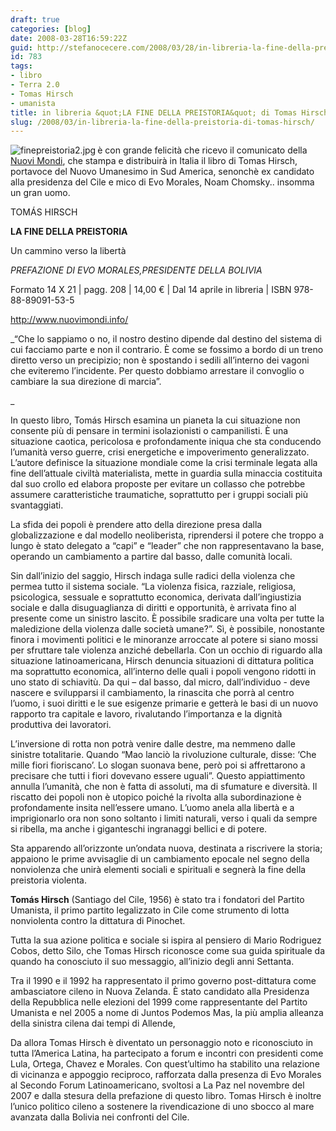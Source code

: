 ```yaml
---
draft: true
categories: [blog]
date: 2008-03-28T16:59:22Z
guid: http://stefanocecere.com/2008/03/28/in-libreria-la-fine-della-preistoria-di-tomas-hirsch/
id: 783
tags:
- libro
- Terra 2.0
- Tomas Hirsch
- umanista
title: in libreria &quot;LA FINE DELLA PREISTORIA&quot; di Tomas Hirsch
slug: /2008/03/in-libreria-la-fine-della-preistoria-di-tomas-hirsch/
---
```


<img src='http://stefanocecere.com/wp-content/uploads/sites/3/2008/03/finepreistoria2.jpg' alt='finepreistoria2.jpg' align="left" />è con grande felicità che ricevo il comunicato della [Nuovi Mondi](http://www.nuovimondi.info/), che stampa e distribuirà in Italia il libro di Tomas Hirsch, portavoce del Nuovo Umanesimo in Sud America, senonchè ex candidato alla presidenza del Cile e mico di Evo Morales, Noam Chomsky.. insomma un gran uomo.

TOMÁS HIRSCH
  
**LA FINE DELLA PREISTORIA**
  
Un cammino verso la libertà

_PREFAZIONE DI EVO MORALES,PRESIDENTE DELLA BOLIVIA_ 

Formato 14 X 21 | pagg. 208 | 14,00 € | Dal 14 aprile in libreria | ISBN 978-88-89091-53-5
  
<http://www.nuovimondi.info/>

_“Che lo sappiamo o no, il nostro destino dipende dal destino del sistema di cui facciamo parte e non il contrario. È come se fossimo a bordo di un treno diretto verso un precipizio; non è spostando i sedili all’interno dei vagoni che eviteremo l’incidente. Per questo dobbiamo arrestare il convoglio o cambiare la sua direzione di marcia”.
  
_ 
  
In questo libro, Tomás Hirsch esamina un pianeta la cui situazione non consente più di pensare in termini isolazionisti o campanilisti. È una situazione caotica, pericolosa e profondamente iniqua che sta conducendo l’umanità verso guerre, crisi energetiche e impoverimento generalizzato. L’autore definisce la situazione mondiale come la crisi terminale legata alla fine dell’attuale civiltà materialista, mette in guardia sulla minaccia costituita dal suo crollo ed elabora proposte per evitare un collasso che potrebbe assumere caratteristiche traumatiche, soprattutto per i gruppi sociali più svantaggiati.

La sfida dei popoli è prendere atto della direzione presa dalla globalizzazione e dal modello neoliberista, riprendersi il potere che troppo a lungo è stato delegato a “capi” e “leader” che non rappresentavano la base, operando un cambiamento a partire dal basso, dalle comunità locali.

Sin dall’inizio del saggio, Hirsch indaga sulle radici della violenza che permea tutto il sistema sociale. “La violenza fisica, razziale, religiosa, psicologica, sessuale e soprattutto economica, derivata dall’ingiustizia sociale e dalla disuguaglianza di diritti e opportunità, è arrivata fino al presente come un sinistro lascito. È possibile sradicare una volta per tutte la maledizione della violenza dalle società umane?”. Sì, è possibile, nonostante finora i movimenti politici e le minoranze arroccate al potere si siano mossi per sfruttare tale violenza anziché debellarla. Con un occhio di riguardo alla situazione latinoamericana, Hirsch denuncia situazioni di dittatura politica ma soprattutto economica, all’interno delle quali i popoli vengono ridotti in uno stato di schiavitù. Da qui – dal basso, dal micro, dall’individuo - deve nascere e svilupparsi il cambiamento, la rinascita che porrà al centro l’uomo, i suoi diritti e le sue esigenze primarie e getterà le basi di un nuovo rapporto tra capitale e lavoro, rivalutando l’importanza e la dignità produttiva dei lavoratori.

L’inversione di rotta non potrà venire dalle destre, ma nemmeno dalle sinistre totalitarie. Quando “Mao lanciò la rivoluzione culturale, disse: ‘Che mille fiori fioriscano’. Lo slogan suonava bene, però poi si affrettarono a precisare che tutti i fiori dovevano essere uguali”. Questo appiattimento annulla l’umanità, che non è fatta di assoluti, ma di sfumature e diversità. Il riscatto dei popoli non è utopico poiché la rivolta alla subordinazione è profondamente insita nell’essere umano. L’uomo anela alla libertà e a imprigionarlo ora non sono soltanto i limiti naturali, verso i quali da sempre si ribella, ma anche i giganteschi ingranaggi bellici e di potere.

Sta apparendo all’orizzonte un’ondata nuova, destinata a riscrivere la storia; appaiono le prime avvisaglie di un cambiamento epocale nel segno della nonviolenza che unirà elementi sociali e spirituali e segnerà la fine della preistoria violenta.

**Tomás Hirsch** (Santiago del Cile, 1956) è stato tra i fondatori del Partito Umanista, il primo partito legalizzato in Cile come strumento di lotta nonviolenta contro la dittatura di Pinochet.
  
Tutta la sua azione politica e sociale si ispira al pensiero di Mario Rodriguez Cobos, detto Silo, che Tomas Hirsch riconosce come sua guida spirituale da quando ha conosciuto il suo messaggio, all’inizio degli anni Settanta.
  
Tra il 1990 e il 1992 ha rappresentato il primo governo post-dittatura come ambasciatore cileno in Nuova Zelanda. È stato candidato alla Presidenza della Repubblica nelle elezioni del 1999 come rappresentante del Partito Umanista e nel 2005 a nome di Juntos Podemos Mas, la più amplia alleanza della sinistra cilena dai tempi di Allende,
  
Da allora Tomas Hirsch è diventato un personaggio noto e riconosciuto in tutta l’America Latina, ha partecipato a forum e incontri con presidenti come Lula, Ortega, Chavez e Morales. Con quest’ultimo ha stabilito una relazione di vicinanza e appoggio reciproco, rafforzata dalla presenza di Evo Morales al Secondo Forum Latinoamericano, svoltosi a La Paz nel novembre del 2007 e dalla stesura della prefazione di questo libro. Tomas Hirsch è inoltre l’unico politico cileno a sostenere la rivendicazione di uno sbocco al mare avanzata dalla Bolivia nei confronti del Cile.